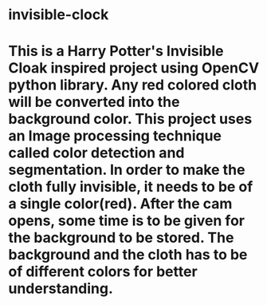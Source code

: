 # invisible-clock
# This is a Harry Potter's Invisible Cloak inspired project using OpenCV python library. Any red colored cloth will be converted into the background color. This project uses an Image processing technique called color detection and segmentation. In order to make the cloth fully invisible, it needs to be of a single color(red). After the cam opens, some time is to be given for the background to be stored. The background and the cloth has to be of different colors for better understanding.

